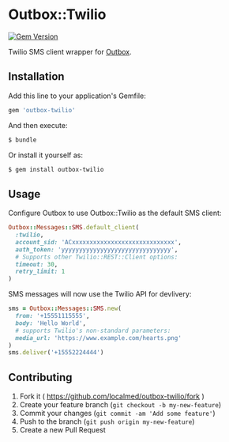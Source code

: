 Outbox::Twilio
==============

[![Gem Version](https://badge.fury.io/rb/outbox-twilio.png)](http://badge.fury.io/rb/outbox-twilio)

Twilio SMS client wrapper for [Outbox](https://github.com/localmed/outbox).

## Installation

Add this line to your application's Gemfile:

``` ruby
gem 'outbox-twilio'
```

And then execute:

``` bash
$ bundle
```

Or install it yourself as:

``` bash
$ gem install outbox-twilio
```

## Usage

Configure Outbox to use Outbox::Twilio as the default SMS client:

``` ruby
Outbox::Messages::SMS.default_client(
  :twilio,
  account_sid: 'ACxxxxxxxxxxxxxxxxxxxxxxxxxxxxx',
  auth_token: 'yyyyyyyyyyyyyyyyyyyyyyyyyyyyyyy',
  # Supports other Twilio::REST::Client options:
  timeout: 30,
  retry_limit: 1
)
```

SMS messages will now use the Twilio API for devlivery:

``` ruby
sms = Outbox::Messages::SMS.new(
  from: '+15551115555',
  body: 'Hello World',
  # supports Twilio's non-standard parameters:
  media_url: 'https://www.example.com/hearts.png'
)
sms.deliver('+15552224444')
```

## Contributing

1. Fork it ( https://github.com/localmed/outbox-twilio/fork )
2. Create your feature branch (`git checkout -b my-new-feature`)
3. Commit your changes (`git commit -am 'Add some feature'`)
4. Push to the branch (`git push origin my-new-feature`)
5. Create a new Pull Request
